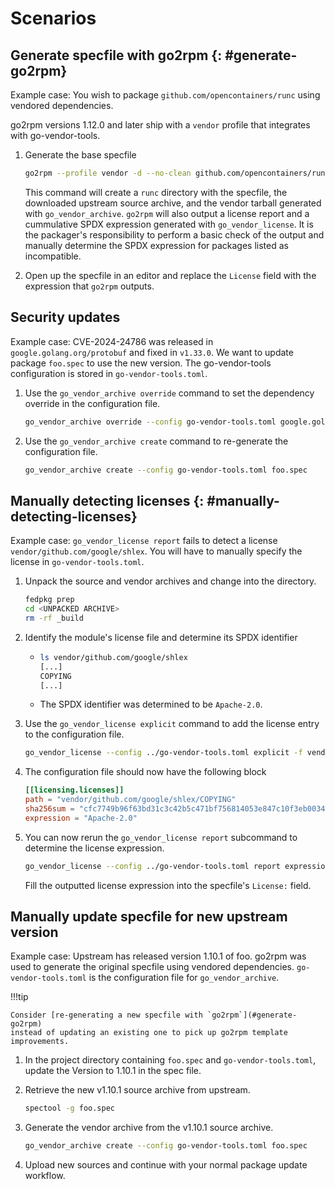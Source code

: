 <!--
Copyright (C) 2024 Maxwell G <maxwell@gtmx.me>
SPDX-License-Identifier: MIT
-->
# Scenarios

## Generate specfile with go2rpm {: #generate-go2rpm}

Example case: You wish to package `github.com/opencontainers/runc` using
vendored dependencies.

go2rpm versions 1.12.0 and later ship with a `vendor` profile that integrates
with go-vendor-tools.

1. Generate the base specfile

    ``` bash
    go2rpm --profile vendor -d --no-clean github.com/opencontainers/runc --name runc
    ```

    This command will create a `runc` directory with the specfile, the
    downloaded upstream source archive, and the vendor tarball generated with
    `go_vendor_archive`.
    `go2rpm` will also output a license report and a cummulative SPDX expression
    generated with `go_vendor_license`.
    It is the packager's responsibility to perform a basic check of the output
    and manually determine the SPDX expression for packages listed as
    incompatible.

2. Open up the specfile in an editor and replace the `License` field with the
   expression that `go2rpm` outputs.


## Security updates

Example case: CVE-2024-24786 was released in `google.golang.org/protobuf` and
fixed in `v1.33.0`. We want to update package `foo.spec` to use the new
version. The go-vendor-tools configuration is stored in `go-vendor-tools.toml`.

1. Use the `go_vendor_archive override` command to set the dependency override
   in the configuration file.

    ``` bash
    go_vendor_archive override --config go-vendor-tools.toml google.golang.org/protobuf v1.33.0
    ```

2. Use the `go_vendor_archive create` command to re-generate the configuration file.

    ``` bash
    go_vendor_archive create --config go-vendor-tools.toml foo.spec
    ```

## Manually detecting licenses {: #manually-detecting-licenses}

Example case: `go_vendor_license report` fails to detect a license
`vendor/github.com/google/shlex`. You will have to manually specify the license
in `go-vendor-tools.toml`.

1. Unpack the source and vendor archives and change into the directory.

    ``` bash
    fedpkg prep
    cd <UNPACKED ARCHIVE>
    rm -rf _build
    ```

2. Identify the module's license file and determine its SPDX identifier

    - 
        ``` bash
        ls vendor/github.com/google/shlex
        [...]
        COPYING
        [...]
        ```
    - The SPDX identifier was determined to be `Apache-2.0`.

3. Use the `go_vendor_license explicit` command to add the license entry to the
   configuration file.

    ``` bash
    go_vendor_license --config ../go-vendor-tools.toml explicit -f vendor/github.com/google/shlex/COPYING Apache-2.0
    ```

4. The configuration file should now have the following block

    ``` toml
    [[licensing.licenses]]
    path = "vendor/github.com/google/shlex/COPYING"
    sha256sum = "cfc7749b96f63bd31c3c42b5c471bf756814053e847c10f3eb003417bc523d30"
    expression = "Apache-2.0"
    ```
5. You can now rerun the `go_vendor_license report` subcommand to determine the
   license expression.

    ``` bash
    go_vendor_license --config ../go-vendor-tools.toml report expression
    ```

    Fill the outputted license expression into the specfile's `License:` field.

## Manually update specfile for new upstream version

Example case: Upstream has released version 1.10.1 of foo.
go2rpm was used to generate the original specfile using vendored dependencies.
`go-vendor-tools.toml` is the configuration file for `go_vendor_archive`.

!!!tip

    Consider [re-generating a new specfile with `go2rpm`](#generate-go2rpm)
    instead of updating an existing one to pick up go2rpm template
    improvements.

1. In the project directory containing `foo.spec` and `go-vendor-tools.toml`, update the Version to 1.10.1 in the spec file.

2. Retrieve the new v1.10.1 source archive from upstream.

    ``` bash
    spectool -g foo.spec
    ```

3. Generate the vendor archive from the v1.10.1 source archive.

    ``` bash
    go_vendor_archive create --config go-vendor-tools.toml foo.spec
    ```

4. Upload new sources and continue with your normal package update workflow.
